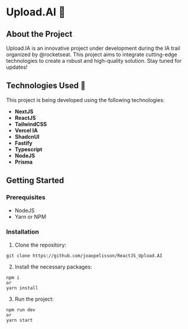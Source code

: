 # Upload.AI 🤖

## About the Project

Upload.IA is an innovative project under development during the <NLW/> IA trail organized by @rocketseat. This project aims to integrate cutting-edge technologies to create a robust and high-quality solution. Stay tuned for updates!

## Technologies Used 🚀

This project is being developed using the following technologies:

- **NextJS**
- **ReactJS**
- **TailwindCSS**
- **Vercel IA**
- **ShadcnUI**
- **Fastify**
- **Typescript**
- **NodeJS**
- **Prisma**

## Getting Started

### Prerequisites

- NodeJS
- Yarn or NPM

### Installation

1. Clone the repository: 

```git clone https://github.com/joaopelisson/ReactJS_Upload.AI```


2. Install the necessary packages:
```
npm i
or
yarn install
```

3. Run the project:
````
npm run dev
or
yarn start
````
